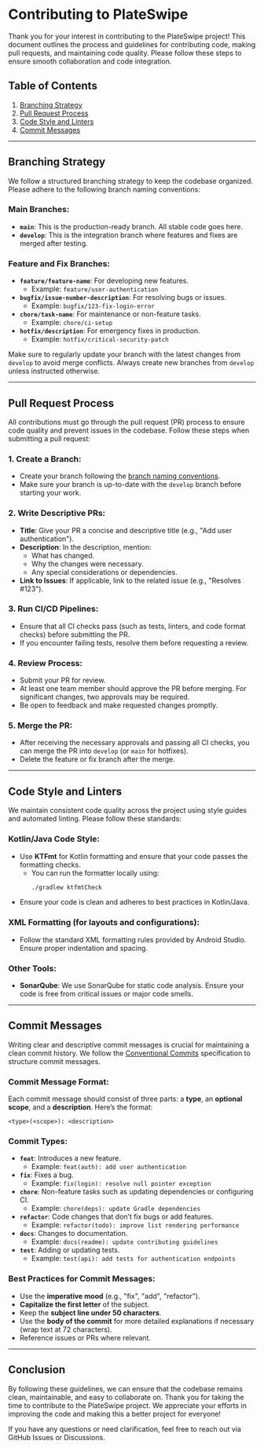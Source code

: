 # Contributing to PlateSwipe

Thank you for your interest in contributing to the PlateSwipe project! This document outlines the process and guidelines for contributing code, making pull requests, and maintaining code quality. Please follow these steps to ensure smooth collaboration and code integration.

## Table of Contents
1. [Branching Strategy](#branching-strategy)
2. [Pull Request Process](#pull-request-process)
3. [Code Style and Linters](#code-style-and-linters)
4. [Commit Messages](#commit-messages)

---

## Branching Strategy

We follow a structured branching strategy to keep the codebase organized. Please adhere to the following branch naming conventions:

### Main Branches:
- **`main`**: This is the production-ready branch. All stable code goes here.
- **`develop`**: This is the integration branch where features and fixes are merged after testing.

### Feature and Fix Branches:
- **`feature/feature-name`**: For developing new features.
  - Example: `feature/user-authentication`
- **`bugfix/issue-number-description`**: For resolving bugs or issues.
  - Example: `bugfix/123-fix-login-error`
- **`chore/task-name`**: For maintenance or non-feature tasks.
  - Example: `chore/ci-setup`
- **`hotfix/description`**: For emergency fixes in production.
  - Example: `hotfix/critical-security-patch`

Make sure to regularly update your branch with the latest changes from `develop` to avoid merge conflicts. Always create new branches from `develop` unless instructed otherwise.

---

## Pull Request Process

All contributions must go through the pull request (PR) process to ensure code quality and prevent issues in the codebase. Follow these steps when submitting a pull request:

### 1. **Create a Branch**:
   - Create your branch following the [branch naming conventions](#branching-strategy).
   - Make sure your branch is up-to-date with the `develop` branch before starting your work.
   
### 2. **Write Descriptive PRs**:
   - **Title**: Give your PR a concise and descriptive title (e.g., "Add user authentication").
   - **Description**: In the description, mention:
     - What has changed.
     - Why the changes were necessary.
     - Any special considerations or dependencies.
   - **Link to Issues**: If applicable, link to the related issue (e.g., "Resolves #123").
   
### 3. **Run CI/CD Pipelines**:
   - Ensure that all CI checks pass (such as tests, linters, and code format checks) before submitting the PR.
   - If you encounter failing tests, resolve them before requesting a review.
   
### 4. **Review Process**:
   - Submit your PR for review.
   - At least one team member should approve the PR before merging. For significant changes, two approvals may be required.
   - Be open to feedback and make requested changes promptly.

### 5. **Merge the PR**:
   - After receiving the necessary approvals and passing all CI checks, you can merge the PR into `develop` (or `main` for hotfixes).
   - Delete the feature or fix branch after the merge.

---

## Code Style and Linters

We maintain consistent code quality across the project using style guides and automated linting. Please follow these standards:

### **Kotlin/Java Code Style**:
   - Use **KTFmt** for Kotlin formatting and ensure that your code passes the formatting checks.
     - You can run the formatter locally using:
       ```bash
       ./gradlew ktfmtCheck
       ```
   - Ensure your code is clean and adheres to best practices in Kotlin/Java.
   
### **XML Formatting (for layouts and configurations)**:
   - Follow the standard XML formatting rules provided by Android Studio. Ensure proper indentation and spacing.
   
### **Other Tools**:
   - **SonarQube**: We use SonarQube for static code analysis. Ensure your code is free from critical issues or major code smells.

---

## Commit Messages

Writing clear and descriptive commit messages is crucial for maintaining a clean commit history. We follow the [Conventional Commits](https://www.conventionalcommits.org/) specification to structure commit messages.

### **Commit Message Format**:
Each commit message should consist of three parts: a **type**, an **optional scope**, and a **description**. Here’s the format:

```
<type>(<scope>): <description>
```

### **Commit Types**:
- **`feat`**: Introduces a new feature.
  - Example: `feat(auth): add user authentication`
- **`fix`**: Fixes a bug.
  - Example: `fix(login): resolve null pointer exception`
- **`chore`**: Non-feature tasks such as updating dependencies or configuring CI.
  - Example: `chore(deps): update Gradle dependencies`
- **`refactor`**: Code changes that don’t fix bugs or add features.
  - Example: `refactor(todo): improve list rendering performance`
- **`docs`**: Changes to documentation.
  - Example: `docs(readme): update contributing guidelines`
- **`test`**: Adding or updating tests.
  - Example: `test(api): add tests for authentication endpoints`

### **Best Practices for Commit Messages**:
- Use the **imperative mood** (e.g., "fix", "add", "refactor").
- **Capitalize the first letter** of the subject.
- Keep the **subject line under 50 characters**.
- Use the **body of the commit** for more detailed explanations if necessary (wrap text at 72 characters).
- Reference issues or PRs where relevant.

---

## Conclusion

By following these guidelines, we can ensure that the codebase remains clean, maintainable, and easy to collaborate on. Thank you for taking the time to contribute to the PlateSwipe project. We appreciate your efforts in improving the code and making this a better project for everyone!

If you have any questions or need clarification, feel free to reach out via GitHub Issues or Discussions.
